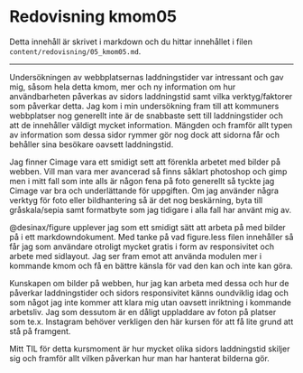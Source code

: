 ---
---
Redovisning kmom05
=========================

Detta innehåll är skrivet i markdown och du hittar innehållet i filen `content/redovisning/05_kmom05.md`.

***
Undersökningen av webbplatsernas laddningstider var intressant och gav mig, såsom hela detta kmom, mer och ny information om hur användbarheten påverkas av sidors laddningstid samt vilka verktyg/faktorer som påverkar detta. Jag kom i min undersökning fram till att kommuners webbplatser nog generellt inte är de snabbaste sett till laddningstider och att de innehåller väldigt mycket information. Mängden och framför allt typen av information som dessa sidor rymmer gör nog dock att sidorna får och behåller sina besökare oavsett laddningstid.

Jag finner Cimage vara ett smidigt sett att förenkla arbetet med bilder på webben. Vill man vara mer avancerad så finns såklart photoshop och gimp men i mitt fall som inte alls är någon fena på foto generellt så tyckte jag Cimage var bra och underlättande för uppgiften. Om jag använder några verktyg för foto eller bildhantering så är det nog beskärning, byta till gråskala/sepia samt formatbyte som jag tidigare i alla fall har använt mig av.

@desinax/figure upplever jag som ett smidigt sätt att arbeta på med bilder på i ett markdowndokument. Med tanke på vad figure.less filen innehåller så får jag som användare otroligt mycket gratis i form av responsivitet och arbete med sidlayout. Jag ser fram emot att använda modulen mer i kommande kmom och få en bättre känsla för vad den kan och inte kan göra.

Kunskapen om bilder på webben, hur jag kan arbeta med dessa och hur de påverkar laddningstider och sidors responsivitet känns oundviklig idag och som något jag inte kommer att klara mig utan oavsett inriktning i kommande arbetsliv. Jag som dessutom är en dåligt uppladdare av foton på platser som te.x. Instagram behöver verkligen den här kursen för att få lite grund att stå på framgent.

Mitt TIL för detta kursmoment är hur mycket olika sidors laddningstid skiljer sig och framför allt vilken påverkan hur man har hanterat bilderna gör.
